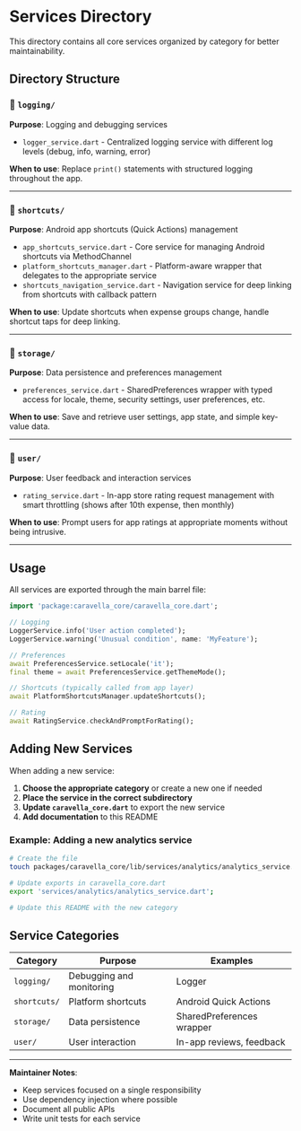 # Services Directory

This directory contains all core services organized by category for better maintainability.

## Directory Structure

### 📝 `logging/`
**Purpose**: Logging and debugging services

- `logger_service.dart` - Centralized logging service with different log levels (debug, info, warning, error)

**When to use**: Replace `print()` statements with structured logging throughout the app.

---

### 🔗 `shortcuts/`
**Purpose**: Android app shortcuts (Quick Actions) management

- `app_shortcuts_service.dart` - Core service for managing Android shortcuts via MethodChannel
- `platform_shortcuts_manager.dart` - Platform-aware wrapper that delegates to the appropriate service
- `shortcuts_navigation_service.dart` - Navigation service for deep linking from shortcuts with callback pattern

**When to use**: Update shortcuts when expense groups change, handle shortcut taps for deep linking.

---

### 💾 `storage/`
**Purpose**: Data persistence and preferences management

- `preferences_service.dart` - SharedPreferences wrapper with typed access for locale, theme, security settings, user preferences, etc.

**When to use**: Save and retrieve user settings, app state, and simple key-value data.

---

### 👤 `user/`
**Purpose**: User feedback and interaction services

- `rating_service.dart` - In-app store rating request management with smart throttling (shows after 10th expense, then monthly)

**When to use**: Prompt users for app ratings at appropriate moments without being intrusive.

---

## Usage

All services are exported through the main barrel file:

```dart
import 'package:caravella_core/caravella_core.dart';

// Logging
LoggerService.info('User action completed');
LoggerService.warning('Unusual condition', name: 'MyFeature');

// Preferences
await PreferencesService.setLocale('it');
final theme = await PreferencesService.getThemeMode();

// Shortcuts (typically called from app layer)
await PlatformShortcutsManager.updateShortcuts();

// Rating
await RatingService.checkAndPromptForRating();
```

## Adding New Services

When adding a new service:

1. **Choose the appropriate category** or create a new one if needed
2. **Place the service in the correct subdirectory**
3. **Update `caravella_core.dart`** to export the new service
4. **Add documentation** to this README

### Example: Adding a new analytics service

```bash
# Create the file
touch packages/caravella_core/lib/services/analytics/analytics_service.dart

# Update exports in caravella_core.dart
export 'services/analytics/analytics_service.dart';

# Update this README with the new category
```

## Service Categories

| Category | Purpose | Examples |
|----------|---------|----------|
| `logging/` | Debugging and monitoring | Logger |
| `shortcuts/` | Platform shortcuts | Android Quick Actions |
| `storage/` | Data persistence | SharedPreferences wrapper |
| `user/` | User interaction | In-app reviews, feedback |

---

**Maintainer Notes**:
- Keep services focused on a single responsibility
- Use dependency injection where possible
- Document all public APIs
- Write unit tests for each service

